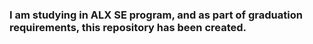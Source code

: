  ### I am studying in ALX SE program, and as part of graduation requirements, this repository has been created.


